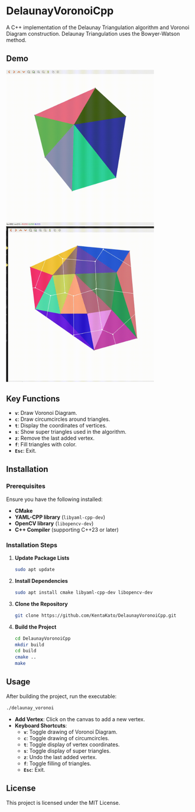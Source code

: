 # DelaunayVoronoiCpp

A C++ implementation of the Delaunay Triangulation algorithm and Voronoi Diagram construction. Delaunay Triangulation uses the Bowyer-Watson method.

## Demo

<p float="left">
  <img src=".readme/delaunay.gif" width="400" alt="Delaunay Triangulation Demo"/>
  <img src=".readme/voronoi.gif" width="400" alt="Voronoi Diagram Demo"/>
</p>

## Key Functions

- **`v`**: Draw Voronoi Diagram.
- **`c`**: Draw circumcircles around triangles.
- **`t`**: Display the coordinates of vertices.
- **`s`**: Show super triangles used in the algorithm.
- **`z`**: Remove the last added vertex.
- **`f`**: Fill triangles with color.
- **`Esc`**: Exit.

## Installation

### Prerequisites

Ensure you have the following installed:

- **CMake**
- **YAML-CPP library** (`libyaml-cpp-dev`)
- **OpenCV library** (`libopencv-dev`)
- **C++ Compiler** (supporting C++23 or later)

### Installation Steps

1. **Update Package Lists**

   ```bash
   sudo apt update
   ```

2. **Install Dependencies**

   ```bash
   sudo apt install cmake libyaml-cpp-dev libopencv-dev
   ```

3. **Clone the Repository**

   ```bash
   git clone https://github.com/KentaKato/DelaunayVoronoiCpp.git
   ```

4. **Build the Project**

   ```bash
   cd DelaunayVoronoiCpp
   mkdir build
   cd build
   cmake ..
   make
   ```

## Usage

After building the project, run the executable:

```bash
./delaunay_voronoi
```

- **Add Vertex**: Click on the canvas to add a new vertex.
- **Keyboard Shortcuts**:
  - **`v`**: Toggle drawing of Voronoi Diagram.
  - **`c`**: Toggle drawing of circumcircles.
  - **`t`**: Toggle display of vertex coordinates.
  - **`s`**: Toggle display of super triangles.
  - **`z`**: Undo the last added vertex.
  - **`f`**: Toggle filling of triangles.
  - **`Esc`**: Exit.

## License

This project is licensed under the MIT License.
